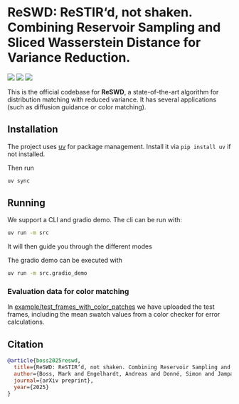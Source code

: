 # ReSWD: ReSTIR‘d, not shaken. Combining Reservoir Sampling and Sliced Wasserstein Distance for Variance Reduction.

<a href="https://reservoirswd.github.io/"><img src="https://img.shields.io/badge/Project%20Page-5CE1BC.svg"></a> <a href="https://arxiv.org/abs/2510.01061"><img src="https://img.shields.io/badge/Arxiv-2510.01061-B31B1B.svg"></a> <a href="https://huggingface.co/spaces/stabilityai/reswd"><img src="https://img.shields.io/badge/%F0%9F%A4%97%20Gradio%20Demo-Huggingface-orange"></a>

This is the official codebase for **ReSWD**, a state-of-the-art algorithm for distribution matching with reduced variance. It has several applications (such as diffusion guidance or color matching).


## Installation

The project uses [uv](https://github.com/astral-sh/uv) for package management. Install it via `pip install uv` if not installed.

Then run

```sh
uv sync
```

## Running

We support a CLI and gradio demo. The cli can be run with:

```sh
uv run -m src
```

It will then guide you through the different modes

The gradio demo can be executed with

```sh
uv run -m src.gradio_demo
```

### Evaluation data for color matching

In [example/test_frames_with_color_patches](example/test_frames_with_color_patches) we have uploaded the test frames, including the mean swatch values from a color checker for error calculations.

## Citation

```BibTeX
@article{boss2025reswd,
  title={ReSWD: ReSTIR‘d, not shaken. Combining Reservoir Sampling and Sliced Wasserstein Distance for Variance Reduction.},
  author={Boss, Mark and Engelhardt, Andreas and Donné, Simon and Jampani, Varun},
  journal={arXiv preprint},
  year={2025}
}
```
